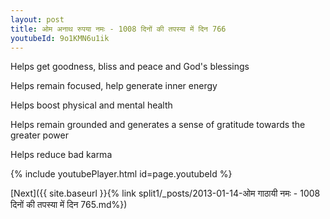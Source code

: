 ```yaml
---
layout: post
title: ओम अनाथ रुपया नमः - 1008 दिनों की तपस्या में दिन 766
youtubeId: 9o1KMN6u1ik
---
```

 
 
Helps get goodness, bliss and peace and God's blessings
 
Helps remain focused, help generate inner energy 
 
Helps boost physical and mental health 
 
Helps remain grounded and generates a sense of gratitude towards the greater power 
 
Helps reduce bad karma
 
 
 
 


{% include youtubePlayer.html id=page.youtubeId %}
 
[Next]({{ site.baseurl }}{% link  split1/_posts/2013-01-14-ओम गाठायी नमः - 1008 दिनों की तपस्या में दिन 765.md%})
 
